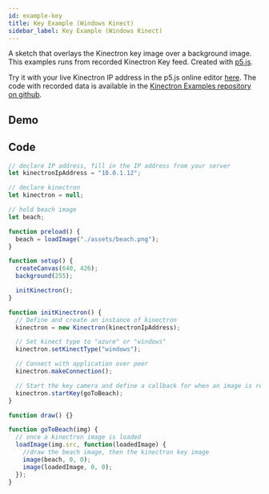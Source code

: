 ```yaml
---
id: example-key
title: Key Example (Windows Kinect)
sidebar_label: Key Example (Windows Kinect)
---
```


A sketch that overlays the Kinectron key image over a background image. This examples runs from recorded Kinectron Key feed. Created with [p5.js](https://p5js.org/).

Try it with your live Kinectron IP address in the p5.js online editor [here](http://alpha.editor.p5js.org/lisajamhoury/sketches/r13uym_MM). The code with recorded data is available in the [Kinectron Examples repository on github](https://github.com/kinectron/kinectron-examples/tree/master/examples_p5js/record_key).

## Demo

<div id="p5-sketch" ></div>
<script src="assets/scripts/example-key.js"></script>

## Code

```javascript
// declare IP address, fill in the IP address from your server
let kinectronIpAddress = "10.0.1.12";

// declare kinectron
let kinectron = null;

// hold beach image
let beach;

function preload() {
  beach = loadImage("./assets/beach.png");
}

function setup() {
  createCanvas(640, 426);
  background(255);

  initKinectron();
}

function initKinectron() {
  // Define and create an instance of kinectron
  kinectron = new Kinectron(kinectronIpAddress);

  // Set kinect type to "azure" or "windows"
  kinectron.setKinectType("windows");

  // Connect with application over peer
  kinectron.makeConnection();

  // Start the key camera and define a callback for when an image is received
  kinectron.startKey(goToBeach);
}

function draw() {}

function goToBeach(img) {
  // once a kinectron image is loaded
  loadImage(img.src, function(loadedImage) {
    //draw the beach image, then the kinectron key image
    image(beach, 0, 0);
    image(loadedImage, 0, 0);
  });
}
```
